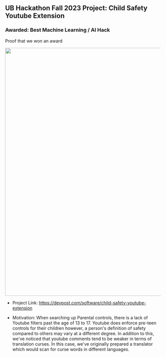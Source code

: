 ## UB Hackathon Fall 2023 Project: Child Safety Youtube Extension 
### Awarded: Best Machine Learning / AI Hack
<!--Just know that I'm still working on this---->
<!--Will find an image of us standing with the Hackathon Best Machine LEarning HAck thing later on.-->
Proof that we won an award

<div>
  <img src=https://github.com/user-attachments/assets/dccb10af-a97a-484c-ac2d-c7ba339a18ee width=800></img>
</div>

- Project Link: https://devpost.com/software/child-safety-youtube-extension

- Motivation: When searching up Parental controls, there is a lack of Youtube filters past the age of 13 to 17. Youtube does enforce pre-teen controls for their children however, a person's definition of safety compared to others may vary at a different degree. In addition to this, we've noticed that youtube comments tend to be weaker in terms of translation curses. In this case, we've originally prepared a translator which would scan for curse words in different languages.
